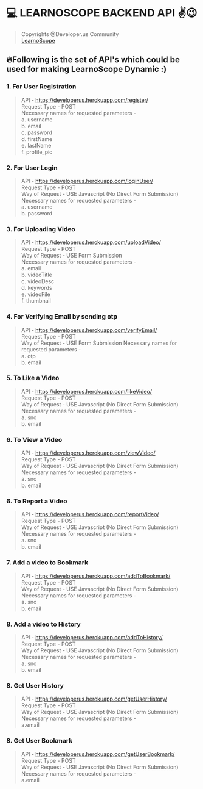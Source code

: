 # 💻 LEARNOSCOPE BACKEND API ✌😉
> Copyrights @Developer.us Community    
> [LearnoScope](https://learnoscope.netlify.app)  

## 🔥Following is the set of API's which could be used for making LearnoScope Dynamic :)

### 1. For User Registration
> API - https://developerus.herokuapp.com/register/   
> Request Type -  POST          
> Necessary names for requested parameters -     
>a. username    
>b. email         
>c. password      
>d. firstName      
>e. lastName      
>f. profile_pic       
                                       
### 2. For User Login
> API - https://developerus.herokuapp.com/loginUser/   
> Request Type -  POST          
> Way of Request - USE Javascript (No Direct Form Submission)
> Necessary names for requested parameters -     
>a. username         
>b. password    

### 3. For Uploading Video
> API - https://developerus.herokuapp.com/uploadVideo/   
> Request Type -  POST   
> Way of Request - USE Form Submission       
> Necessary names for requested parameters -     
>a. email    
>b. videoTitle         
>c. videoDesc      
>d. keywords      
>e. videoFile      
>f. thumbnail    

### 4. For Verifying Email by sending otp
> API - https://developerus.herokuapp.com/verifyEmail/   
> Request Type -  POST          
> Way of Request -  USE Form Submission 
> Necessary names for requested parameters -     
>a. otp         
>b. email   

### 5. To Like a Video
> API - https://developerus.herokuapp.com/likeVideo/   
> Request Type -  POST          
> Way of Request -  USE Javascript (No Direct Form Submission)
> Necessary names for requested parameters -     
>a. sno         
>b. email        

### 6. To View a Video
> API - https://developerus.herokuapp.com/viewVideo/   
> Request Type -  POST          
> Way of Request -  USE Javascript (No Direct Form Submission)
> Necessary names for requested parameters -     
>a. sno         
>b. email    

### 6. To Report a Video
> API - https://developerus.herokuapp.com/reportVideo/   
> Request Type -  POST          
> Way of Request -  USE Javascript (No Direct Form Submission)
> Necessary names for requested parameters -     
>a. sno         
>b. email     

### 7. Add a video to Bookmark
> API - https://developerus.herokuapp.com/addToBookmark/   
> Request Type -  POST          
> Way of Request -  USE Javascript (No Direct Form Submission)
> Necessary names for requested parameters -     
>a. sno         
>b. email  

### 8. Add a video to History
> API - https://developerus.herokuapp.com/addToHistory/   
> Request Type -  POST          
> Way of Request -  USE Javascript (No Direct Form Submission)
> Necessary names for requested parameters -     
>a. sno         
>b. email    

### 8. Get User History
> API - https://developerus.herokuapp.com/getUserHistory/   
> Request Type -  POST          
> Way of Request -  USE Javascript (No Direct Form Submission)
> Necessary names for requested parameters -     
>a.email     

### 8. Get User Bookmark
> API - https://developerus.herokuapp.com/getUserBookmark/   
> Request Type -  POST          
> Way of Request -  USE Javascript (No Direct Form Submission)
> Necessary names for requested parameters -     
>a.email  
                
